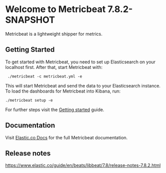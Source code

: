 # Welcome to Metricbeat 7.8.2-SNAPSHOT

Metricbeat is a lightweight shipper for metrics.

## Getting Started

To get started with Metricbeat, you need to set up Elasticsearch on
your localhost first. After that, start Metricbeat with:

     ./metricbeat -c metricbeat.yml -e

This will start Metricbeat and send the data to your Elasticsearch
instance. To load the dashboards for Metricbeat into Kibana, run:

    ./metricbeat setup -e

For further steps visit the
[Getting started](https://www.elastic.co/guide/en/beats/metricbeat/7.8/metricbeat-getting-started.html) guide.

## Documentation

Visit [Elastic.co Docs](https://www.elastic.co/guide/en/beats/metricbeat/7.8/index.html)
for the full Metricbeat documentation.

## Release notes

https://www.elastic.co/guide/en/beats/libbeat/7.8/release-notes-7.8.2.html
